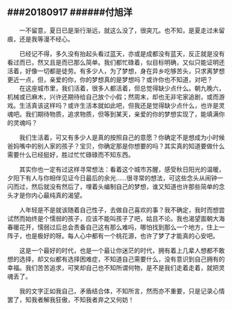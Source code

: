 ###20180917
######付旭洋
---

&#8195;&#8195;一不留意，夏日已是渐行渐远，就这么没了，很突兀。也不知，是夏走过未留痕，还是我等漫不经心。

&#8195;&#8195;已经记不得，多久没有抬起头看过蓝天，亦或是成都没有蓝天，反正就是没有看过而已，然又且是而已那么简单。我们都忙碌着，似目标明确，又似只能证明还活着，好像一切都是徒劳。有多少人，为了梦想，身在异乡吃够苦头，只求离梦想更近一点，但，亲爱的你，你的梦想真的是梦想吗？或许你也不知道，对吧？
&#8195;&#8195;在这座城市里，我们活着，很多人都活着，但总觉得缺少点什么。朝九晚六，机械或已麻木，兴许还期待给自己放个小假；然周末，却也无非宅家追剧，或而游戏。生活真该这样吗？或许生活本就如此吧，但我还是觉得缺少点什么，也许是灵魂吧。我们期待物质，追求物质，但等到某天，亲爱的你的梦想实现了，能填满你的灵魂吗？

&#8195;&#8195;我们生活着，可又有多少人是真的按照自己的意愿？你确定不是想成为小时候爸妈嘴中的别人家的孩子？宝贝，你确定那是你想要的吗？其实真的知道要做什么需要什么已经挺好，胜过忙忙碌碌而不知东西。

&#8195;&#8195;其实你也一定有过这样寻常想法：看着这个城市苏醒，感受秋日阳光的温暖，夕阳下有人与你相伴见证今日最后的余光......很寻常的想法，可这些念头从闹钟一闪而过，然后就没有然后了，埋着头编制自己的梦想，谁又知道也许那些简单的念头才是你内心最纯真的渴望。

&#8195;&#8195;人年轻是不是就该随着自己性子，去做自己喜欢的事？我不确定，我时而想尝试然而始终是个懦弱的孩子，应该不能叫孩子了吧，姑且不论。我也渴望面朝大海春暖花开，懦弱过后总会责备自己这有那么难吗，哪怕找到那么一个地方，住上一阵子，也是极好的呀。每人心中都有一个桃花源，也许了梦了才能真的心安吧。

&#8195;&#8195;这是一个最好的时代，也是一个最让你迷茫的时代，拥有着上几辈人想都不敢想的选择，却又似都有选择困难症，不知道自己需要什么，没有意识到自己拥有的幸福。我们苦苦追求，可笑却自己也不知所谓何物，是不是我们走着走着，就把灵魂丢了。

&#8195;&#8195;我的文字正如我自己，矛盾结合体，不知所言，然而亦不重要，只是记录心情罢了，知我者解我狂傲，不知我者弃之又何妨！